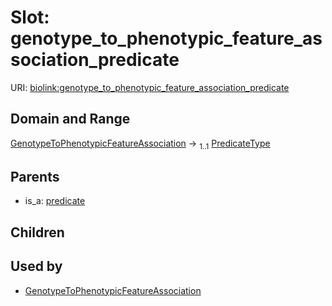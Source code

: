 
# Slot: genotype_to_phenotypic_feature_association_predicate




URI: [biolink:genotype_to_phenotypic_feature_association_predicate](https://w3id.org/biolink/vocab/genotype_to_phenotypic_feature_association_predicate)


## Domain and Range

[GenotypeToPhenotypicFeatureAssociation](GenotypeToPhenotypicFeatureAssociation.md) &#8594;  <sub>1..1</sub> [PredicateType](types/PredicateType.md)

## Parents

 *  is_a: [predicate](predicate.md)

## Children


## Used by

 * [GenotypeToPhenotypicFeatureAssociation](GenotypeToPhenotypicFeatureAssociation.md)
